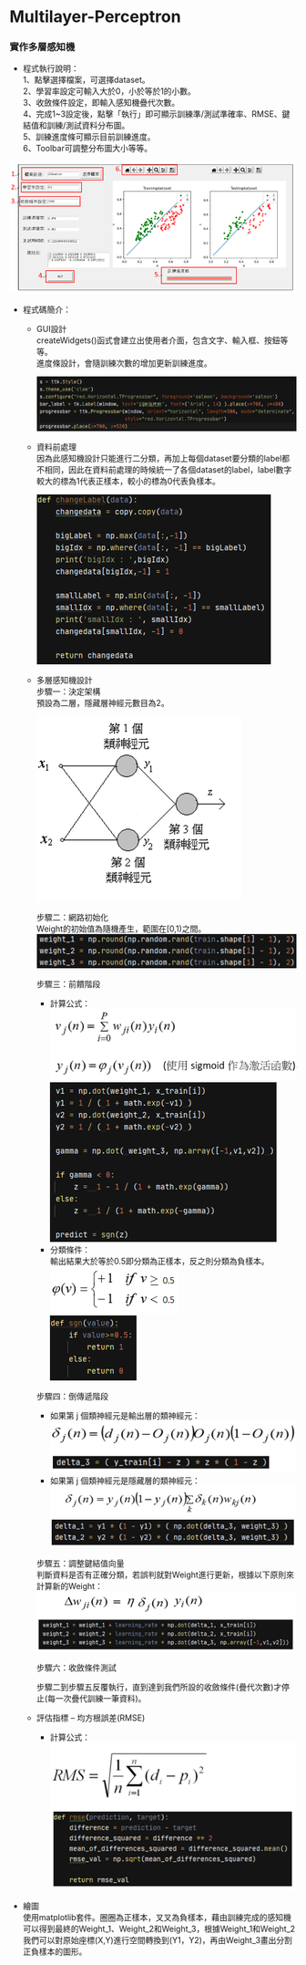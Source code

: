 # Multilayer-Perceptron
### 實作多層感知機  
* 程式執行說明：  
1、點擊選擇檔案，可選擇dataset。  
2、學習率設定可輸入大於0，小於等於1的小數。  
3、收斂條件設定，即輸入感知機疊代次數。  
4、完成1~3設定後，點擊「執行」即可顯示訓練準/測試準確率、RMSE、鍵結值和訓練/測試資料分布圖。  
5、訓練進度條可顯示目前訓練進度。  
6、Toolbar可調整分布圖大小等等。  

![1](https://github.com/XinMiaoWang/Multilayer-Perceptron/blob/main/demo/1.PNG)  

* 程式碼簡介：  
  - GUI設計  
    createWidgets()函式會建立出使用者介面，包含文字、輸入框、按鈕等等。  
    進度條設計，會隨訓練次數的增加更新訓練進度。  
      
    ![2](https://github.com/XinMiaoWang/Multilayer-Perceptron/blob/main/demo/2.png)  

  - 資料前處理  
    因為此感知機設計只能進行二分類，再加上每個dataset要分類的label都不相同，因此在資料前處理的時候統一了各個dataset的label，label數字較大的標為1代表正樣本，較小的標為0代表負樣本。  
      
    ![3](https://github.com/XinMiaoWang/Multilayer-Perceptron/blob/main/demo/3.png)  
      
  - 多層感知機設計  
    步驟一：決定架構  
    預設為二層，隱藏層神經元數目為2。  
      
    ![4](https://github.com/XinMiaoWang/Multilayer-Perceptron/blob/main/demo/4.png)  

    步驟二：網路初始化  
    Weight的初始值為隨機產生，範圍在[0,1)之間。  
    ![5](https://github.com/XinMiaoWang/Multilayer-Perceptron/blob/main/demo/5.png)  

    步驟三：前饋階段  
    - 計算公式：  
     ![6](https://github.com/XinMiaoWang/Multilayer-Perceptron/blob/main/demo/6.PNG)  
     ![7](https://github.com/XinMiaoWang/Multilayer-Perceptron/blob/main/demo/7.png)  
    - 分類條件：  
      輸出結果大於等於0.5即分類為正樣本，反之則分類為負樣本。  
     ![8](https://github.com/XinMiaoWang/Multilayer-Perceptron/blob/main/demo/8.png)  
     ![9](https://github.com/XinMiaoWang/Multilayer-Perceptron/blob/main/demo/9.png)  
       
    步驟四：倒傳遞階段  
    - 如果第 j 個類神經元是輸出層的類神經元：  
     ![10](https://github.com/XinMiaoWang/Multilayer-Perceptron/blob/main/demo/10.PNG)  
    - 如果第 j 個類神經元是隱藏層的類神經元：  
     ![11](https://github.com/XinMiaoWang/Multilayer-Perceptron/blob/main/demo/11.PNG)  

    步驟五：調整鍵結值向量  
    判斷資料是否有正確分類，若誤判就對Weight進行更新，根據以下原則來計算新的Weight：  
     ![12](https://github.com/XinMiaoWang/Multilayer-Perceptron/blob/main/demo/12.PNG)  

    步驟六：收斂條件測試  
      
      
    步驟二到步驟五反覆執行，直到達到我們所設的收斂條件(疊代次數)才停止(每一次疊代訓練一筆資料)。  
      
  - 評估指標 – 均方根誤差(RMSE)  
     - 計算公式：  
     ![13](https://github.com/XinMiaoWang/Multilayer-Perceptron/blob/main/demo/13.PNG)  

* 繪圖  
  使用matplotlib套件。圈圈為正樣本，叉叉為負樣本，藉由訓練完成的感知機可以得到最終的Weight_1、Weight_2和Weight_3，根據Weight_1和Weight_2我們可以對原始座標(X,Y)進行空間轉換到(Y1，Y2)，再由Weight_3畫出分割正負樣本的圖形。






